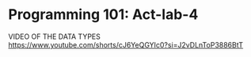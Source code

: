 # Programming 101: Act-lab-4

VIDEO OF THE DATA TYPES
https://www.youtube.com/shorts/cJ6YeQGYIc0?si=J2vDLnToP3886BtT
